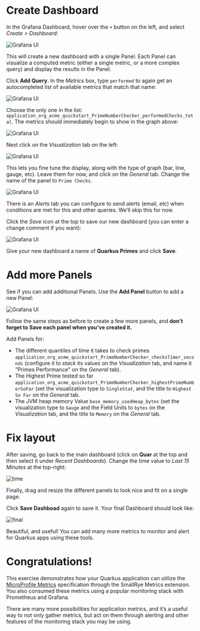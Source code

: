 # Create Dashboard

In the Grafana Dashboard, hover over the `+` button on the left, and select *Create \> Dashboard*:

![Grafana UI](/openshift/assets/middleware/quarkus/grafcreate.png)

This will create a new dashboard with a single Panel. Each Panel can visualize a computed metric (either a single
metric, or a more complex query) and display the results in the Panel.

Click **Add Query**. In the _Metrics_ box, type `performed` to again get an autocompleted list of available metrics that match that name:

![Grafana UI](/openshift/assets/middleware/quarkus/grafquery.png)

Choose the only one in the list: `application_org_acme_quickstart_PrimeNumberChecker_performedChecks_total`. The metrics should immediately
begin to show in the graph above:

![Grafana UI](/openshift/assets/middleware/quarkus/grafgraf.png)

Next click on the *Visualization* tab on the left:

![Grafana UI](/openshift/assets/middleware/quarkus/grafvis.png)

This lets you fine tune the display, along with the type of graph (bar, line, gauge, etc). Leave them for now, and click
on the *General* tab. Change the name of the panel to `Prime Checks`.

![Grafana UI](/openshift/assets/middleware/quarkus/graftitle.png)

There is an *Alerts* tab you can configure to send alerts (email, etc) when conditions are met for this and other
queries. We’ll skip this for now.

Click the *Save* icon at the top to save our new dashboard (you can enter a change comment if you want):

![Grafana UI](/openshift/assets/middleware/quarkus/grafsave.png)

Give your new dashboard a name of **Quarkus Primes** and click **Save**.

# Add more Panels

See if you can add additional Panels. Use the **Add Panel** button to add a new Panel:

![Grafana UI](/openshift/assets/middleware/quarkus/grafmorepanels.png)

Follow the same steps as before to create a few more panels, and **don’t forget to Save each panel when you’ve created
it.**

Add Panels for:

  - The different quantiles of time it takes to check primes `application_org_acme_quickstart_PrimeNumberChecker_checksTimer_seconds` (configure it to *stack* its values on the *Visualization* tab, and name it "Primes Performance" on the *General* tab).
  - The Highest Prime tested so far `application_org_acme_quickstart_PrimeNumberChecker_highestPrimeNumberSoFar` (set the visualization type to `SingleStat`, and the title to `Highest So Far` on the *General* tab.
  - The JVM heap memory Value `base_memory_usedHeap_bytes` (set the visualization type to `Gauge` and the Field Units to `bytes` on the *Visualization* tab, and the title to `Memory` on the *General* tab.

# Fix layout

After saving, go back to the main dashboard (click on **Quar** at the top and then select it under *Recent
Dashboards*). Change the time value to *Last 15 Minutes* at the top-right:

![time](/openshift/assets/middleware/quarkus/graftime.png)

Finally, drag and resize the different panels to look nice and fit on a single page.

Click **Save Dashboad** again to save it. Your final Dashboard should look like:

![final](/openshift/assets/middleware/quarkus/graffinal.png)

Beautiful, and useful\! You can add many more metrics to monitor and alert for Quarkus apps using these tools.

# Congratulations\!

This exercise demonstrates how your Quarkus application can utilize the [MicroProfile
Metrics](https://github.com/eclipse/microprofile-metrics) specification through the SmallRye Metrics extension. You also
consumed these metrics using a popular monitoring stack with Prometheus and Grafana.

There are many more possibilities for application metrics, and it’s a useful way to not only gather metrics, but act on
them through alerting and other features of the monitoring stack you may be using.
